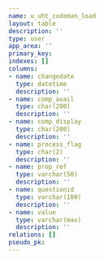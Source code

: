 ```yaml
---
name: u_uht_codeman_load
layout: table
description: ''
type: user
app_area: ''
primary_key: 
indexes: []
columns:
- name: changedate
  type: datetime
  description: ''
- name: comp_avail
  type: char(200)
  description: ''
- name: comp_display
  type: char(200)
  description: ''
- name: process_flag
  type: char(2)
  description: ''
- name: prop_ref
  type: varchar(50)
  description: ''
- name: questionid
  type: varchar(100)
  description: ''
- name: value
  type: varchar(max)
  description: ''
relations: []
pseudo_pk: 
---
```


